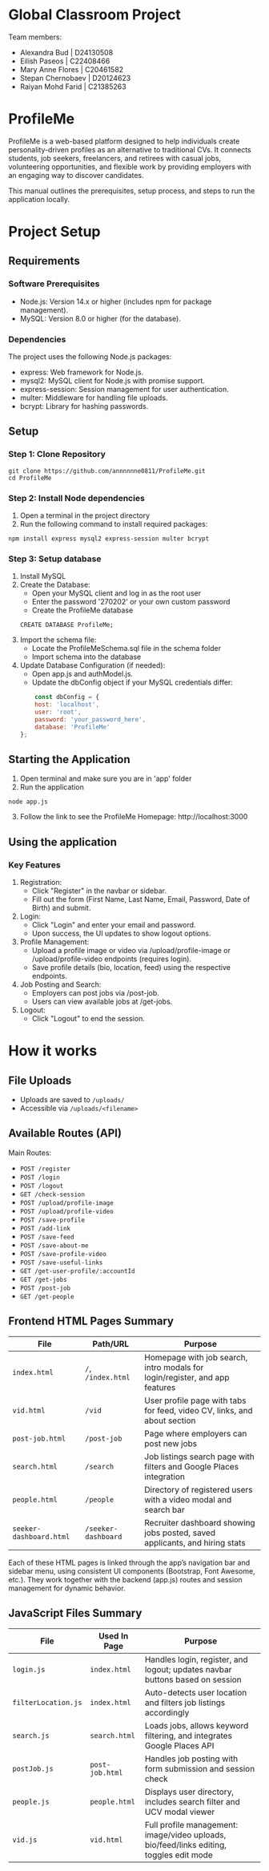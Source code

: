 # Global Classroom Project 

Team members: 
- Alexandra Bud     | D24130508
- Eilish Paseos     | C22408466          
- Mary Anne Flores  | C20461582 
- Stepan Chernobaev | D20124623
- Raiyan Mohd Farid | C21385263

# ProfileMe

ProfileMe is a web-based platform designed to help individuals create personality-driven profiles as an alternative to traditional CVs. It connects students, job seekers, freelancers, and retirees with casual jobs, volunteering opportunities, and flexible work by providing employers with an engaging way to discover candidates.

This manual outlines the prerequisites, setup process, and steps to run the application locally.

# Project Setup

## Requirements

### Software Prerequisites
- Node.js: Version 14.x or higher (includes npm for package management).
- MySQL: Version 8.0 or higher (for the database).

### Dependencies
The project uses the following Node.js packages:
- express: Web framework for Node.js.
- mysql2: MySQL client for Node.js with promise support.
- express-session: Session management for user authentication.
- multer: Middleware for handling file uploads.
- bcrypt: Library for hashing passwords.

## Setup

### Step 1: Clone Repository

```
git clone https://github.com/annnnnne0811/ProfileMe.git
cd ProfileMe
```
### Step 2: Install Node dependencies

1. Open a terminal in the project directory
2. Run the following command to install required packages:

```
npm install express mysql2 express-session multer bcrypt
```
### Step 3: Setup database
1. Install MySQL
2. Create the Database:
    - Open your MySQL client and log in as the root user
    - Enter the password '270202' or your own custom password
    - Create the ProfileMe database
    ```
    CREATE DATABASE ProfileMe;
    ```
3. Import the schema file:
    - Locate the ProfileMeSchema.sql file in the schema folder
    - Import schema into the database
4. Update Database Configuration (if needed):
    - Open app.js and authModel.js.
    - Update the dbConfig object if your MySQL credentials differ:
    ```javascript
        const dbConfig = {
        host: 'localhost',
        user: 'root',
        password: 'your_password_here',
        database: 'ProfileMe'
    };
    ```

## Starting the Application

1. Open terminal and make sure you are in 'app' folder
2. Run the application
```
node app.js
```
3. Follow the link to see the ProfileMe Homepage: http://localhost:3000

## Using the application
### Key Features
1. Registration:
    - Click "Register" in the navbar or sidebar.
    - Fill out the form (First Name, Last Name, Email, Password, Date of Birth) and submit.
2. Login:
    - Click "Login" and enter your email and password.
    - Upon success, the UI updates to show logout options.
3. Profile Management:
    - Upload a profile image or video via /upload/profile-image or /upload/profile-video endpoints (requires login).
    - Save profile details (bio, location, feed) using the respective endpoints.
4. Job Posting and Search:
    - Employers can post jobs via /post-job.
    - Users can view available jobs at /get-jobs.
5. Logout:
    - Click "Logout" to end the session.

# How it works

## File Uploads
- Uploads are saved to `/uploads/`
- Accessible via `/uploads/<filename>`

## Available Routes (API)
Main Routes:
- `POST /register`
- `POST /login`
- `POST /logout`
- `GET /check-session`
- `POST /upload/profile-image`
- `POST /upload/profile-video`
- `POST /save-profile`
- `POST /add-link`
- `POST /save-feed`
- `POST /save-about-me`
- `POST /save-profile-video`
- `POST /save-useful-links`
- `GET /get-user-profile/:accountId`
- `GET /get-jobs`
- `POST /post-job`
- `GET /get-people`

## Frontend HTML Pages Summary

| **File**                  | **Path/URL**          | **Purpose**                                                                       |
|---------------------------|-----------------------|-----------------------------------------------------------------------------------|
| `index.html`              | `/`, `/index.html`    | Homepage with job search, intro modals for login/register, and app features       |
| `vid.html`                | `/vid`                | User profile page with tabs for feed, video CV, links, and about section          |
| `post-job.html`           | `/post-job`           | Page where employers can post new jobs                                            |
| `search.html`             | `/search`             | Job listings search page with filters and Google Places integration               |
| `people.html`             | `/people`             | Directory of registered users with a video modal and search bar                   |
| `seeker-dashboard.html`   | `/seeker-dashboard`   | Recruiter dashboard showing jobs posted, saved applicants, and hiring stats       |

Each of these HTML pages is linked through the app’s navigation bar and sidebar menu, using consistent UI components (Bootstrap, Font Awesome, etc.). They work together with the backend (app.js) routes and session management for dynamic behavior.

## JavaScript Files Summary

| **File**           | **Used In Page**         | **Purpose**                                                                               |
|--------------------|--------------------------|-------------------------------------------------------------------------------------------|
| `login.js`         | `index.html`             | Handles login, register, and logout; updates navbar buttons based on session              |
| `filterLocation.js`| `index.html`             | Auto-detects user location and filters job listings accordingly                           |
| `search.js`        | `search.html`            | Loads jobs, allows keyword filtering, and integrates Google Places API                    |
| `postJob.js`       | `post-job.html`          | Handles job posting with form submission and session check                                |
| `people.js`        | `people.html`            | Displays user directory, includes search filter and UCV modal viewer                      |
| `vid.js`           | `vid.html`               | Full profile management: image/video uploads, bio/feed/links editing, toggles edit mode   |